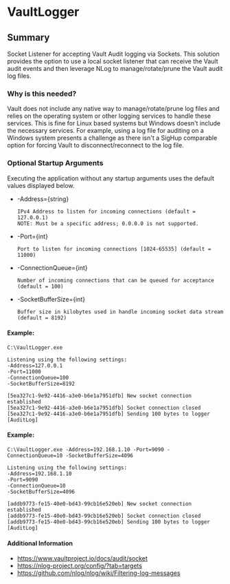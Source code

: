# VaultLogger

## Summary
Socket Listener for accepting Vault Audit logging via Sockets.  This solution provides the option to use a local socket listener that can receive the Vault audit events and then leverage NLog to manage/rotate/prune the Vault audit log files.

### Why is this needed?
Vault does not include any native way to manage/rotate/prune log files and relies on the operating system or other logging services to handle these services.  This is fine for Linux based systems but Windows doesn't include the necessary services.  For example, using a log file for auditing on a Windows system presents a challenge as there isn't a SigHup comparable option for forcing Vault to disconnect/reconnect to the log file.



### Optional Startup Arguments
Executing the application without any startup arguments uses the default values displayed below.

  * -Address={string}
  
        IPv4 Address to listen for incoming connections (default = 127.0.0.1)
        NOTE: Must be a specific address; 0.0.0.0 is not supported.
  * -Port={int}
  
        Port to listen for incoming connections [1024-65535] (default = 11000)
  * -ConnectionQueue={int}
  
        Number of incoming connections that can be queued for acceptance (default = 100)
  * -SocketBufferSize={int}

        Buffer size in kilobytes used in handle incoming socket data stream (default = 8192)

#### Example:
```
C:\VaultLogger.exe

Listening using the following settings:
-Address=127.0.0.1
-Port=11000
-ConnectionQueue=100
-SocketBufferSize=8192

[5ea327c1-9e92-4416-a3e0-b6e1a7951dfb] New socket connection established
[5ea327c1-9e92-4416-a3e0-b6e1a7951dfb] Socket connection closed
[5ea327c1-9e92-4416-a3e0-b6e1a7951dfb] Sending 100 bytes to logger [AuditLog]
```

#### Example:
```
C:\VaultLogger.exe -Address=192.168.1.10 -Port=9090 -ConnectionQueue=10 -SocketBufferSize=4096

Listening using the following settings:
-Address=192.168.1.10
-Port=9090
-ConnectionQueue=10
-SocketBufferSize=4096

[addb9773-fe15-40e0-bd43-99cb16e520eb] New socket connection established
[addb9773-fe15-40e0-bd43-99cb16e520eb] Socket connection closed
[addb9773-fe15-40e0-bd43-99cb16e520eb] Sending 100 bytes to logger [AuditLog]
```

#### Additional Information
  * https://www.vaultproject.io/docs/audit/socket
  * https://nlog-project.org/config/?tab=targets
  * https://github.com/nlog/nlog/wiki/Filtering-log-messages
